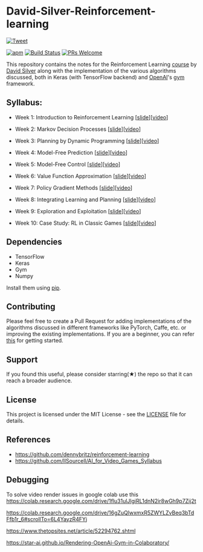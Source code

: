 # David-Silver-Reinforcement-learning 

[![Tweet](https://img.shields.io/twitter/url/http/shields.io.svg?style=social)](https://twitter.com/intent/tweet?text=David%20Silver%20Reinforcement%20Learning%20course%20notes%20along%20with%20implementation&url=https://github.com/dalmia/David-Silver-Reinforcement-learning&hashtags=deeplearning,reinforcementlearning,python,machinelearning,keras)

[![apm](https://img.shields.io/apm/l/vim-mode.svg)]()
[![Build Status](https://travis-ci.org/athityakumar/colorls.svg?branch=master)](https://travis-ci.org/athityakumar/colorls)
[![PRs Welcome](https://img.shields.io/badge/PRs-welcome-brightgreen.svg?style=shields)](http://makeapullrequest.com)

This repository contains the notes for the Reinforcement Learning [course](www0.cs.ucl.ac.uk/staff/d.silver/web/Teaching.html) by [David Silver](http://www0.cs.ucl.ac.uk/staff/d.silver/web/Home.html) along with the implementation of the various algorithms discussed, both in Keras (with TensorFlow backend) and [OpenAI](https://openai.com/)'s [gym](https://github.com/openai/gym) framework.

## Syllabus:

- Week 1: Introduction to Reinforcement Learning [[slide](http://www0.cs.ucl.ac.uk/staff/d.silver/web/Teaching_files/intro_RL.pdf)][[video](https://www.youtube.com/watch?v=2pWv7GOvuf0&list=PL7-jPKtc4r78-wCZcQn5IqyuWhBZ8fOxT&index=1)]

- Week 2: Markov Decision Processes  [[slide](http://www0.cs.ucl.ac.uk/staff/d.silver/web/Teaching_files/MDP.pdf)][[video](https://www.youtube.com/watch?v=lfHX2hHRMVQ&list=PL7-jPKtc4r78-wCZcQn5IqyuWhBZ8fOxT&index=2&t=3223s)]

- Week 3: Planning by Dynamic Programming  [[slide](http://www0.cs.ucl.ac.uk/staff/d.silver/web/Teaching_files/DP.pdf)][[video](https://www.youtube.com/watch?v=Nd1-UUMVfz4&list=PL7-jPKtc4r78-wCZcQn5IqyuWhBZ8fOxT&index=3&t=417s)]

- Week 4: Model-Free Prediction  [[slide](http://www0.cs.ucl.ac.uk/staff/d.silver/web/Teaching_files/MC-TD.pdf)][[video](https://www.youtube.com/watch?v=PnHCvfgC_ZA&list=PL7-jPKtc4r78-wCZcQn5IqyuWhBZ8fOxT&index=4)]

- Week 5: Model-Free Control  [[slide](http://www0.cs.ucl.ac.uk/staff/d.silver/web/Teaching_files/control.pdf)][[video](https://www.youtube.com/watch?v=0g4j2k_Ggc4&list=PL7-jPKtc4r78-wCZcQn5IqyuWhBZ8fOxT&index=5)]

- Week 6: Value Function Approximation  [[slide](http://www0.cs.ucl.ac.uk/staff/d.silver/web/Teaching_files/FA.pdf)][[video](https://www.youtube.com/watch?v=UoPei5o4fps&list=PL7-jPKtc4r78-wCZcQn5IqyuWhBZ8fOxT&index=6)]

- Week 7: Policy Gradient Methods  [[slide](http://www0.cs.ucl.ac.uk/staff/d.silver/web/Teaching_files/pg.pdf)][[video](https://www.youtube.com/watch?v=KHZVXao4qXs&list=PL7-jPKtc4r78-wCZcQn5IqyuWhBZ8fOxT&index=7)]

- Week 8: Integrating Learning and Planning  [[slide](http://www0.cs.ucl.ac.uk/staff/d.silver/web/Teaching_files/dyna.pdf)][[video](https://www.youtube.com/watch?v=ItMutbeOHtc&list=PL7-jPKtc4r78-wCZcQn5IqyuWhBZ8fOxT&index=8)]

- Week 9: Exploration and Exploitation  [[slide](http://www0.cs.ucl.ac.uk/staff/d.silver/web/Teaching_files/XX.pdf)][[video](https://www.youtube.com/watch?v=sGuiWX07sKw&list=PL7-jPKtc4r78-wCZcQn5IqyuWhBZ8fOxT&index=9)]

- Week 10: Case Study: RL in Classic Games  [[slide](http://www0.cs.ucl.ac.uk/staff/d.silver/web/Teaching_files/games.pdf)][[video](https://www.youtube.com/watch?v=kZ_AUmFcZtk&list=PL7-jPKtc4r78-wCZcQn5IqyuWhBZ8fOxT&index=10)]


## Dependencies
- TensorFlow
- Keras
- Gym
- Numpy

Install them using [pip](https://www.google.co.in/url?sa=t&rct=j&q=&esrc=s&source=web&cd=1&cad=rja&uact=8&ved=0ahUKEwjRhLWLnfHYAhVEtY8KHRqfCc4QFggoMAA&url=https%3A%2F%2Fpip.pypa.io%2Fen%2Fstable%2F&usg=AOvVaw18gydNGbBQg6WMxXoxO97K).

## Contributing
Please feel free to create a Pull Request for adding implementations of the algorithms discussed in different frameworks like PyTorch, Caffe, etc. or improving the existing implementations. If you are a beginner, you can refer [this](https://opensource.guide/how-to-contribute/) for getting started.

## Support
If you found this useful, please consider starring(★) the repo so that it can reach a broader audience.

## License
This project is licensed under the MIT License - see the [LICENSE](https://github.com/dalmia/David-Silver-Reinforcement-learning/blob/master/LICENSE) file for details.

## References
- https://github.com/dennybritz/reinforcement-learning
- https://github.com/llSourcell/AI_for_Video_Games_Syllabus


## Debugging

To solve video render issues in google colab use this https://colab.research.google.com/drive/1flu31ulJlgiRL1dnN2ir8wGh9p7Zij2t

https://colab.research.google.com/drive/16gZuQlwxmxR5ZWYLZvBeq3bTdFfb1r_6#scrollTo=6L4YayzR4FYj

https://www.thetopsites.net/article/52294762.shtml

https://star-ai.github.io/Rendering-OpenAi-Gym-in-Colaboratory/


